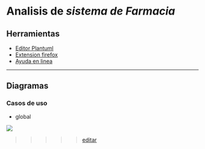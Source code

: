 # Analisis de *sistema de Farmacia*
## Herramientas
- [Editor Plantuml](https://sujoyu.github.io/plantuml-previewer/)
- [Extension firefox](https://addons.mozilla.org/en-US/firefox/addon/plantuml-visualizer/)
- [Ayuda en linea](https://plantuml.com/sitemap-language-specification) 
___
## Diagramas
### Casos de uso
- global

![](http://www.plantuml.com/plantuml/png/bPBFRjH03CRlUGfJ3i1Aksahn05LLPS5JkobA0_WJDp4wenTF9voGBmxsJI0glIF6aM9PV--VFcSN6H7yv9YvUoHAXYFW5cX8oZZhISXmmXlczrSlfkOrIfpTafu0B-Y9GoCgrL5qi7TamR2Zco2Rpcp2lHHMum7mQoTw9bxnH9Y6MU3-qt-MDU6FpSz-r3Qaic2YfFu9cYgRrLQOlU1iVvhtUo_rGbPwdmzNjfOQ7CJKQPa65mDjYV7JIveh5jHuQJ_-gTp_v9wpcxOARmswYgZu2Xz93YQN_W8Vas1tkmkcyymbILJm4pGVD-Td6vxenvjJnq7J2Ik2-RuKydXQUJzNZk-ucUe3ryY9vRxqEzg4HFMwqUCeNem-xeyAZWxSxqcEJz_KZdluQNIHVONYHShMMf5dS2u7npqwi7lFYsP8fIx0TX_3wCVXSbeGh0uYNF0m2f0undl_TC7f-fYh4gAVm00)
>>>>> [editar](http://www.plantuml.com/plantuml/uml/bPBFRjH03CRlUGfJ3i1Aksahn05LLPS5JkobA0_WJDp4wenTF9voGBmxsJI0glIF6aM9PV--VFcSN6H7yv9YvUoHAXYFW5cX8oZZhISXmmXlczrSlfkOrIfpTafu0B-Y9GoCgrL5qi7TamR2Zco2Rpcp2lHHMum7mQoTw9bxnH9Y6MU3-qt-MDU6FpSz-r3Qaic2YfFu9cYgRrLQOlU1iVvhtUo_rGbPwdmzNjfOQ7CJKQPa65mDjYV7JIveh5jHuQJ_-gTp_v9wpcxOARmswYgZu2Xz93YQN_W8Vas1tkmkcyymbILJm4pGVD-Td6vxenvjJnq7J2Ik2-RuKydXQUJzNZk-ucUe3ryY9vRxqEzg4HFMwqUCeNem-xeyAZWxSxqcEJz_KZdluQNIHVONYHShMMf5dS2u7npqwi7lFYsP8fIx0TX_3wCVXSbeGh0uYNF0m2f0undl_TC7f-fYh4gAVm00)
